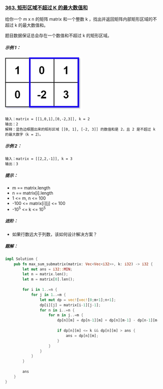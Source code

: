 ### [363. 矩形区域不超过 K 的最大数值和](https://leetcode.cn/problems/max-sum-of-rectangle-no-larger-than-k/)
给你一个 m x n 的矩阵 matrix 和一个整数 k ，找出并返回矩阵内部矩形区域的不超过 k 的最大数值和。

题目数据保证总会存在一个数值和不超过 k 的矩形区域。



##### 示例 1：
![img.png](img.png)
```
输入：matrix = [[1,0,1],[0,-2,3]], k = 2
输出：2
解释：蓝色边框圈出来的矩形区域 [[0, 1], [-2, 3]] 的数值和是 2，且 2 是不超过 k 的最大数字（k = 2）。
```

##### 示例 2：
```
输入：matrix = [[2,2,-1]], k = 3
输出：3
```

##### 提示：
- m == matrix.length
- n == matrix[i].length
- 1 <= m, n <= 100
- -100 <= matrix[i][j] <= 100
- -10<sup>5</sup> <= k <= 10<sup>5</sup>


##### 进阶：
- 如果行数远大于列数，该如何设计解决方案？

##### 题解：
```rust
impl Solution {
    pub fn max_sum_submatrix(matrix: Vec<Vec<i32>>, k: i32) -> i32 {
        let mut ans = i32::MIN;
        let n = matrix.len();
        let m = matrix[0].len();

        for i in 1..=n {
            for j in 1..=m {
                let mut dp = vec![vec![0;m+1];n+1];
                dp[i][j] = matrix[i-1][j-1];
                for n in i..=n {
                    for m in j..=m {
                        dp[n][m] = dp[n-1][m] + dp[n][m-1] - dp[n-1][m-1] + matrix[n-1][m-1];

                        if dp[n][m] <= k && dp[n][m] > ans {
                            ans = dp[n][m];
                        }
                    }
                }
            }
        }

        ans
    }
}
```

